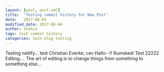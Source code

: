 ```yaml
---
layout: [post, post-xml]
title:  "Testing commit history for New Post"
date:   2017-08-04 
modified_date: 2017-08-04
author: shahin
tags: test commit history
categories: tech-blog testing
---
```

Testing netlify...
test
Christian Everke; cev
Hallo--!! Rumskedi
Test 22222
Editing....
The art of editing is to change things from something to something else...
